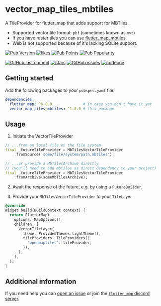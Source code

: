 # vector_map_tiles_mbtiles

A TileProvider for flutter_map that adds support for MBTiles.

- Supported vector tile format: `pbf` (sometimes known as `mvt`)
- If you have raster tiles
  you can
  use [flutter_map_mbtiles](https://pub.dev/packages/flutter_map_mbtiles).
- Web is not supported because of it's lacking SQLite support.

[![Pub Version](https://img.shields.io/pub/v/vector_map_tiles_mbtiles)](https://pub.dev/packages/vector_map_tiles_mbtiles)
[![likes](https://img.shields.io/pub/likes/vector_map_tiles_mbtiles?logo=flutter)](https://pub.dev/packages/vector_map_tiles_mbtiles)
[![Pub Points](https://img.shields.io/pub/points/vector_map_tiles_mbtiles)](https://pub.dev/packages/vector_map_tiles_mbtiles/score)
[![Pub Popularity](https://img.shields.io/pub/popularity/vector_map_tiles_mbtiles)](https://pub.dev/packages/vector_map_tiles_mbtiles)

[![GitHub last commit](https://img.shields.io/github/last-commit/josxha/flutter_map_plugins)](https://github.com/josxha/flutter_map_plugins)
[![stars](https://badgen.net/github/stars/josxha/flutter_map_plugins?label=stars&color=green&icon=github)](https://github.com/josxha/flutter_map_plugins/stargazers)
[![GitHub issues](https://img.shields.io/github/issues/josxha/flutter_map_plugins)](https://github.com/josxha/flutter_map_plugins/issues)
[![codecov](https://codecov.io/gh/josxha/flutter_map_plugins/graph/badge.svg?token=5045489G7X)](https://codecov.io/gh/josxha/flutter_map_plugins)

## Getting started

Add the following packages to your `pubspec.yaml` file:

```yaml
dependencies:
  flutter_map: ^6.0.0              # in case you don't have it yet 
  vector_map_tiles_mbtiles: ^1.0.0 # this package
```

## Usage

1. Initiate the VectorTileProvider

```dart
// ...from an local file on the file system
final _futureTileProvider = MbTilesVectorTileProvider
    .fromSource('some/file/system/path.mbtiles');

// ...or provide a MbTilesArchive directly 
// (you'll need to add mbtiles as direct dependency to your project)
final _futureTileProvider = MbTilesVectorTileProvider
    .fromArchive(someMbTilesArchive);
```

2. Await the response of the future, e.g. by using a `FutureBuilder`.

3. Provide your `MbTilesVectorTileProvider` to your `TileLayer`

```dart
@override
Widget build(BuildContext context) {
  return FlutterMap(
    options: MapOptions(),
    children: [
      VectorTileLayer(
        theme: ProvidedThemes.lightTheme(),
        tileProviders: TileProviders({
          'openmaptiles': tileProvider,
        }),
      ),
    ],
  );
}
```

## Additional information

If you need help you
can [open an issue](https://github.com/josxha/flutter_map_plugins/issues/new/choose)
or join
the [`flutter_map` discord server](https://discord.gg/BwpEsjqMAH).